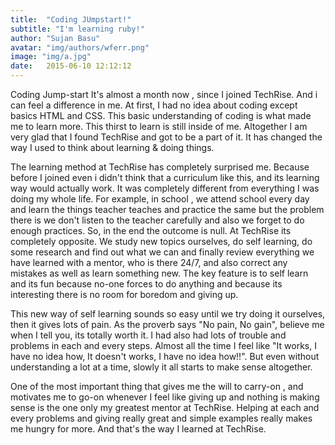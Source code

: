 ```yaml
---
title:  "Coding JUmpstart!"
subtitle: "I'm learning ruby!"
author: "Sujan Basu"
avatar: "img/authors/wferr.png"
image: "img/a.jpg"
date:   2015-06-10 12:12:12
---
```


Coding Jump-start
It's almost a month now , since I joined TechRise. And i can feel a difference in me. At first, I had no idea about coding except basics HTML and CSS. This basic understanding of coding is what made me to learn more. This thirst to learn is still inside of me. Altogether I am very glad that I found TechRise and got to be a part of it. It has changed the way I used to think about learning & doing things. 

The learning method at TechRise has completely surprised me. Because before I joined even i didn't think that a curriculum like this, and its learning way would actually work. It was completely different from everything I was doing my whole life. For example, in school , we attend school every day and learn the things teacher teaches and practice the same but the problem there is we don't listen to the teacher carefully and also we forget to do enough practices. So, in the end the outcome is null. At TechRise its completely opposite. We study new topics ourselves, do self learning, do  some research and find out what we can and finally review everything we have learned with a mentor, who is there 24/7, and also correct any mistakes as well as learn something new. The key feature is to self learn and its fun because no-one forces to do anything and because its interesting there is no room for boredom and giving up.

This new way of self learning sounds so easy until we try doing it ourselves, then it gives lots of pain. As the proverb says "No pain, No gain", believe me when I tell you, its totally worth it. I had also had lots of trouble and problems in each and every steps. Almost all the time I feel like "It works, I have no idea how, It doesn't works, I have no idea how!!". But even without understanding a lot at a time, slowly it all starts to make sense altogether.

 One of the most important thing that gives me the will to carry-on , and motivates me to go-on whenever I feel like giving up and nothing is making sense is the one only my greatest mentor at TechRise. Helping at each and every problems and giving really great and simple examples really makes me hungry for more. And that's the way I learned at TechRise. 

